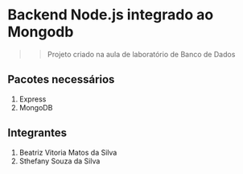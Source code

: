 # Backend Node.js integrado ao Mongodb
>> Projeto criado na aula de laboratório de Banco de Dados

## Pacotes necessários 
1. Express
2. MongoDB

## Integrantes
1. Beatriz Vitoria Matos da Silva
2. Sthefany Souza da Silva